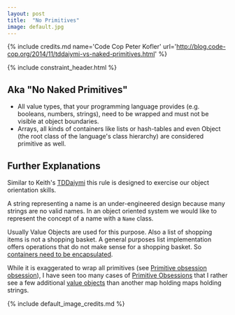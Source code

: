 ```yaml
---
layout: post
title:  "No Primitives"
image: default.jpg
---
```


{% include credits.md name='Code Cop Peter Kofler' url='http://blog.code-cop.org/2014/11/tddaiymi-vs-naked-primitives.html' %}

{% include constraint_header.html %}

## Aka "No Naked Primitives"

* All value types, that your programming language provides (e.g. booleans, numbers, strings), need to be
  wrapped and must not be visible at object boundaries.
* Arrays, all kinds of containers like lists or hash-tables and even
  Object (the root class of the language's class hierarchy) are
  considered primitive as well.

## Further Explanations

Similar to Keith's [TDDaiymi](https://cumulative-hypotheses.org/2011/08/30/tdd-as-if-you-meant-it/)
this rule is designed to exercise our object orientation skills.

A string representing a name is an under-engineered design because many
strings are no valid names. In an object oriented system we would like
to represent the concept of a name with a `Name` class.

Usually Value Objects are used for this purpose. Also a list of shopping
items is not a shopping basket. A general purposes list implementation offers
operations that do not make sense for a shopping basket. So [containers
need to be encapsulated](http://wiki.c2.com/?PrimitiveObsession).

While it is exaggerated to wrap all primitives (see
[Primitive obsession obsession](http://blog.thecodewhisperer.com/permalink/primitive-obsession-obsession/)), I have seen too many cases of
[Primitive Obsessions](http://wiki.c2.com/?PrimitiveObsession)
that I rather see a few additional
[value objects](https://sourcemaking.com/refactoring/encapsulate-collection)
than another map holding maps holding strings.

{% include default_image_credits.md %}
